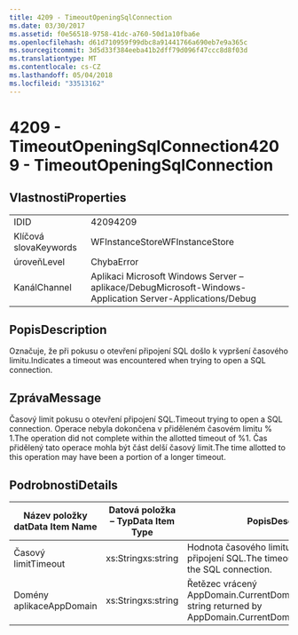 ```yaml
---
title: 4209 - TimeoutOpeningSqlConnection
ms.date: 03/30/2017
ms.assetid: f0e56518-9758-41dc-a760-50d1a10fba6e
ms.openlocfilehash: d61d710959f99dbc8a91441766a690eb7e9a365c
ms.sourcegitcommit: 3d5d33f384eeba41b2dff79d096f47ccc8d8f03d
ms.translationtype: MT
ms.contentlocale: cs-CZ
ms.lasthandoff: 05/04/2018
ms.locfileid: "33513162"
---
```

# <a name="4209---timeoutopeningsqlconnection"></a><span data-ttu-id="ce831-102">4209 - TimeoutOpeningSqlConnection</span><span class="sxs-lookup"><span data-stu-id="ce831-102">4209 - TimeoutOpeningSqlConnection</span></span>
## <a name="properties"></a><span data-ttu-id="ce831-103">Vlastnosti</span><span class="sxs-lookup"><span data-stu-id="ce831-103">Properties</span></span>  
  
|||  
|-|-|  
|<span data-ttu-id="ce831-104">ID</span><span class="sxs-lookup"><span data-stu-id="ce831-104">ID</span></span>|<span data-ttu-id="ce831-105">4209</span><span class="sxs-lookup"><span data-stu-id="ce831-105">4209</span></span>|  
|<span data-ttu-id="ce831-106">Klíčová slova</span><span class="sxs-lookup"><span data-stu-id="ce831-106">Keywords</span></span>|<span data-ttu-id="ce831-107">WFInstanceStore</span><span class="sxs-lookup"><span data-stu-id="ce831-107">WFInstanceStore</span></span>|  
|<span data-ttu-id="ce831-108">úroveň</span><span class="sxs-lookup"><span data-stu-id="ce831-108">Level</span></span>|<span data-ttu-id="ce831-109">Chyba</span><span class="sxs-lookup"><span data-stu-id="ce831-109">Error</span></span>|  
|<span data-ttu-id="ce831-110">Kanál</span><span class="sxs-lookup"><span data-stu-id="ce831-110">Channel</span></span>|<span data-ttu-id="ce831-111">Aplikaci Microsoft Windows Server – aplikace/Debug</span><span class="sxs-lookup"><span data-stu-id="ce831-111">Microsoft-Windows-Application Server-Applications/Debug</span></span>|  
  
## <a name="description"></a><span data-ttu-id="ce831-112">Popis</span><span class="sxs-lookup"><span data-stu-id="ce831-112">Description</span></span>  
 <span data-ttu-id="ce831-113">Označuje, že při pokusu o otevření připojení SQL došlo k vypršení časového limitu.</span><span class="sxs-lookup"><span data-stu-id="ce831-113">Indicates a timeout was encountered when trying to open a SQL connection.</span></span>  
  
## <a name="message"></a><span data-ttu-id="ce831-114">Zpráva</span><span class="sxs-lookup"><span data-stu-id="ce831-114">Message</span></span>  
 <span data-ttu-id="ce831-115">Časový limit pokusu o otevření připojení SQL.</span><span class="sxs-lookup"><span data-stu-id="ce831-115">Timeout trying to open a SQL connection.</span></span> <span data-ttu-id="ce831-116">Operace nebyla dokončena v přiděleném časovém limitu % 1.</span><span class="sxs-lookup"><span data-stu-id="ce831-116">The operation did not complete within the allotted timeout of %1.</span></span> <span data-ttu-id="ce831-117">Čas přidělený tato operace mohla být část delší časový limit.</span><span class="sxs-lookup"><span data-stu-id="ce831-117">The time allotted to this operation may have been a portion of a longer timeout.</span></span>  
  
## <a name="details"></a><span data-ttu-id="ce831-118">Podrobnosti</span><span class="sxs-lookup"><span data-stu-id="ce831-118">Details</span></span>  
  
|<span data-ttu-id="ce831-119">Název položky dat</span><span class="sxs-lookup"><span data-stu-id="ce831-119">Data Item Name</span></span>|<span data-ttu-id="ce831-120">Datová položka – Typ</span><span class="sxs-lookup"><span data-stu-id="ce831-120">Data Item Type</span></span>|<span data-ttu-id="ce831-121">Popis</span><span class="sxs-lookup"><span data-stu-id="ce831-121">Description</span></span>|  
|--------------------|--------------------|-----------------|  
|<span data-ttu-id="ce831-122">Časový limit</span><span class="sxs-lookup"><span data-stu-id="ce831-122">Timeout</span></span>|<span data-ttu-id="ce831-123">xs:String</span><span class="sxs-lookup"><span data-stu-id="ce831-123">xs:string</span></span>|<span data-ttu-id="ce831-124">Hodnota časového limitu pro otevření připojení SQL.</span><span class="sxs-lookup"><span data-stu-id="ce831-124">The timeout value for opening the SQL connection.</span></span>|  
|<span data-ttu-id="ce831-125">Domény aplikace</span><span class="sxs-lookup"><span data-stu-id="ce831-125">AppDomain</span></span>|<span data-ttu-id="ce831-126">xs:String</span><span class="sxs-lookup"><span data-stu-id="ce831-126">xs:string</span></span>|<span data-ttu-id="ce831-127">Řetězec vrácený AppDomain.CurrentDomain.FriendlyName.</span><span class="sxs-lookup"><span data-stu-id="ce831-127">The string returned by AppDomain.CurrentDomain.FriendlyName.</span></span>|
